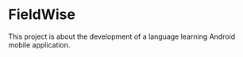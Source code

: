 # FieldWise

This project is about the development of a language learning Android mobile application.
